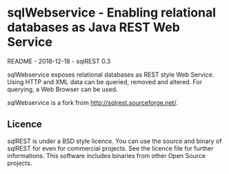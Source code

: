 # sqlWebservice - Enabling relational databases as Java REST Web Service

README - 2018-12-18 - sqlREST 0.3

sqlWebservice exposes relational databases as REST style Web Service. Using HTTP and XML data can be queried, removed and altered. For querying, a Web Browser can be used.


sqlWebservice is a fork from http://sqlrest.sourceforge.net/.




## Licence

sqlREST is under a BSD style licence. You can use the source and binary of sqlREST for even for commercial projects. See the licence file for further informations.
This software includes binaries from other Open Source projects.